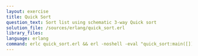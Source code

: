 ```yaml
---
layout: exercise
title: Quick Sort
question_text: Sort list using schematic 3-way Quick sort
solution_file: /sources/erlang/quick_sort.erl
library_files:
language: erlang
command: erlc quick_sort.erl && erl -noshell -eval "quick_sort:main([])."
---
```

